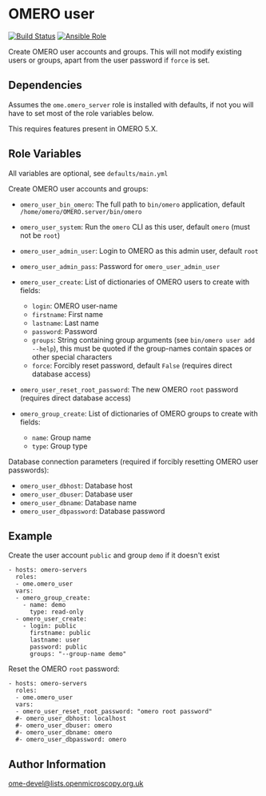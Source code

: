 OMERO user
==========

[![Build Status](https://travis-ci.org/ome/ansible-role-omero-user.svg)](https://travis-ci.org/ome/ansible-role-omero-user)
[![Ansible Role](https://img.shields.io/ansible/role/41097.svg)](https://galaxy.ansible.com/ome/omero_user/)

Create OMERO user accounts and groups.
This will not modify existing users or groups, apart from the user password if `force` is set.


Dependencies
------------

Assumes the `ome.omero_server` role is installed with defaults, if not you will have to set most of the role variables below.

This requires features present in OMERO 5.X.


Role Variables
--------------

All variables are optional, see `defaults/main.yml`

Create OMERO user accounts and groups:
- `omero_user_bin_omero`: The full path to `bin/omero` application, default `/home/omero/OMERO.server/bin/omero`
- `omero_user_system`: Run the `omero` CLI as this user, default `omero` (must not be `root`)
- `omero_user_admin_user`: Login to OMERO as this admin user, default `root`
- `omero_user_admin_pass`: Password for `omero_user_admin_user`

- `omero_user_create`: List of dictionaries of OMERO users to create with fields:
  - `login`: OMERO user-name
  - `firstname`: First name
  - `lastname`: Last name
  - `password`: Password
  - `groups`: String containing group arguments (see `bin/omero user add --help`), this must be quoted if the group-names contain spaces or other special characters
  - `force`: Forcibly reset password, default `False` (requires direct database access)
- `omero_user_reset_root_password`: The new OMERO `root` password (requires direct database access)
- `omero_group_create`: List of dictionaries of OMERO groups to create with fields:
  - `name`: Group name
  - `type`: Group type

Database connection parameters (required if forcibly resetting OMERO user passwords):
- `omero_user_dbhost`: Database host
- `omero_user_dbuser`: Database user
- `omero_user_dbname`: Database name
- `omero_user_dbpassword`: Database password


Example
-------

Create the user account `public` and group `demo` if it doesn't exist

    - hosts: omero-servers
      roles:
      - ome.omero_user
      vars:
      - omero_group_create:
        - name: demo
          type: read-only
      - omero_user_create:
        - login: public
          firstname: public
          lastname: user
          password: public
          groups: "--group-name demo"

Reset the OMERO `root` password:

    - hosts: omero-servers
      roles:
      - ome.omero_user
      vars:
      - omero_user_reset_root_password: "omero root password"
      #- omero_user_dbhost: localhost
      #- omero_user_dbuser: omero
      #- omero_user_dbname: omero
      #- omero_user_dbpassword: omero


Author Information
------------------

ome-devel@lists.openmicroscopy.org.uk
